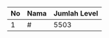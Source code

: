 | No | Nama            | Jumlah Level |
|----|-----------------|--------------|
| 1  | #    |    5503        |
